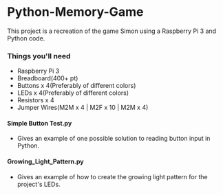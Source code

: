 # Python-Memory-Game

This project is a recreation of the game Simon using a Raspberry Pi 3 and Python code. 

### Things you'll need
- Raspberry Pi 3
- Breadboard(400+ pt)
- Buttons x 4(Preferably of different colors)
- LEDs x 4(Preferably of different colors)
- Resistors x 4
- Jumper Wires(M2M x 4 | M2F x 10 | M2M x 4)

#### Simple Button Test.py
- Gives an example of one possible solution to reading button input in Python.

#### Growing_Light_Pattern.py
- Gives an example of how to create the growing light pattern for the project's LEDs.

#### 
